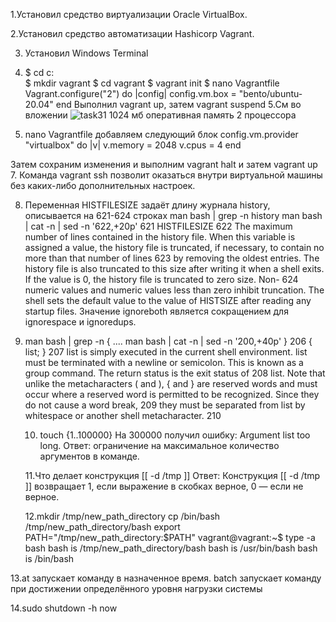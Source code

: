 1.Установил средство виртуализации Oracle VirtualBox.

2.Установил средство автоматизации Hashicorp Vagrant.

3. Установил Windows Terminal

4. $ cd c:\
$ mkdir vagrant
$ cd vagrant
$ vagrant init
$ nano Vagrantfile
    Vagrant.configure("2") do |config|
    config.vm.box = "bento/ubuntu-20.04"
    end
    Выполнил vagrant up, затем vagrant suspend
    5.Cм  во вложении  ![task31](https://user-images.githubusercontent.com/78801043/150679149-f42f9492-83bd-42db-9d71-4561be864cfb.png)
1024 мб оперативная память
2 процессора

6. nano Vagrantfile добавляем следующий блок
    config.vm.provider "virtualbox" do |v|
    v.memory = 2048
    v.cpus = 4
end

Затем сохраним изменения и выполним vagrant halt и затем vagrant up
7. Команда vagrant ssh  позволит оказаться внутри виртуальной машины без каких-либо дополнительных настроек.

8. Переменная HISTFILESIZE задаёт длину журнала history, описывается на 621-624 строках 
man bash | grep -n history
man bash | cat -n | sed -n '622,+20p'
   621         HISTFILESIZE
   622                The maximum number of lines contained in the history file.  When this variable is assigned a value, the history file is truncated, if necessary, to contain no more than that number of lines
   623                by removing the oldest entries.  The history file is also truncated to this size after writing it when a shell exits.  If the value is 0, the history file is truncated to zero  size.   Non-
   624                numeric values and numeric values less than zero inhibit truncation.  The shell sets the default value to the value of HISTSIZE after reading any startup files.
Значение ignoreboth является сокращением для ignorespace и ignoredups.

9. man bash | grep -n {
....
man bash | cat -n | sed -n '200,+40p'
}
   206         { list; }
   207                list  is  simply executed in the current shell environment.  list must be terminated with a newline or semicolon.  This is known as a group command.  The return status is the exit status of
   208                list.  Note that unlike the metacharacters ( and ), { and } are reserved words and must occur where a reserved word is permitted to be recognized.  Since they do not  cause  a  word  break,
   209                they must be separated from list by whitespace or another shell metacharacter.
   210
   
   10. touch {1..100000}
   На 300000 получил ошибку: Argument list too long. Ответ: ограничение на максимальное количество аргументов в команде.
   
   11.Что делает конструкция [[ -d /tmp ]] Ответ: Конструкция [[ -d /tmp ]] возвращает 1, если выражение в скобках верное, 0 — если не верное.
   
   12.mkdir /tmp/new_path_directory
cp /bin/bash /tmp/new_path_directory/bash
export PATH="/tmp/new_path_directory:$PATH"  
vagrant@vagrant:~$ type -a bash
bash is /tmp/new_path_directory/bash
bash is /usr/bin/bash
bash is /bin/bash

13.at запускает команду в назначенное время.
batch запускает команду при достижении определённого уровня нагрузки системы

14.sudo shutdown -h now
